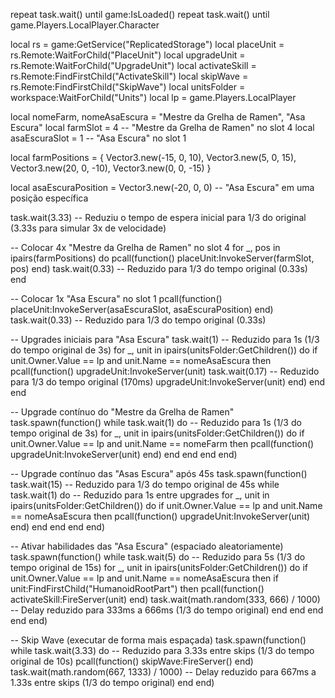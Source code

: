 repeat task.wait() until game:IsLoaded()
repeat task.wait() until game.Players.LocalPlayer.Character

local rs = game:GetService("ReplicatedStorage")
local placeUnit = rs.Remote:WaitForChild("PlaceUnit")
local upgradeUnit = rs.Remote:WaitForChild("UpgradeUnit")
local activateSkill = rs.Remote:FindFirstChild("ActivateSkill")
local skipWave = rs.Remote:FindFirstChild("SkipWave")
local unitsFolder = workspace:WaitForChild("Units")
local lp = game.Players.LocalPlayer

local nomeFarm, nomeAsaEscura = "Mestre da Grelha de Ramen", "Asa Escura"
local farmSlot = 4  -- "Mestre da Grelha de Ramen" no slot 4
local asaEscuraSlot = 1  -- "Asa Escura" no slot 1

local farmPositions = {
    Vector3.new(-15, 0, 10), 
    Vector3.new(5, 0, 15),    
    Vector3.new(20, 0, -10), 
    Vector3.new(0, 0, -15)
}

local asaEscuraPosition = Vector3.new(-20, 0, 0)  -- "Asa Escura" em uma posição específica

task.wait(3.33)  -- Reduziu o tempo de espera inicial para 1/3 do original (3.33s para simular 3x de velocidade)

-- Colocar 4x "Mestre da Grelha de Ramen" no slot 4
for _, pos in ipairs(farmPositions) do
    pcall(function() placeUnit:InvokeServer(farmSlot, pos) end)
    task.wait(0.33)  -- Reduzido para 1/3 do tempo original (0.33s)
end

-- Colocar 1x "Asa Escura" no slot 1
pcall(function() placeUnit:InvokeServer(asaEscuraSlot, asaEscuraPosition) end)
task.wait(0.33)  -- Reduzido para 1/3 do tempo original (0.33s)

-- Upgrades iniciais para "Asa Escura"
task.wait(1)  -- Reduzido para 1s (1/3 do tempo original de 3s)
for _, unit in ipairs(unitsFolder:GetChildren()) do
    if unit.Owner.Value == lp and unit.Name == nomeAsaEscura then
        pcall(function() 
            upgradeUnit:InvokeServer(unit)
            task.wait(0.17)  -- Reduzido para 1/3 do tempo original (170ms)
            upgradeUnit:InvokeServer(unit)
        end)
    end
end

-- Upgrade contínuo do "Mestre da Grelha de Ramen"
task.spawn(function()
    while task.wait(1) do  -- Reduzido para 1s (1/3 do tempo original de 3s)
        for _, unit in ipairs(unitsFolder:GetChildren()) do
            if unit.Owner.Value == lp and unit.Name == nomeFarm then
                pcall(function() 
                    upgradeUnit:InvokeServer(unit)
                end)
            end
        end
    end
end)

-- Upgrade contínuo das "Asas Escura" após 45s
task.spawn(function()
    task.wait(15)  -- Reduzido para 1/3 do tempo original de 45s
    while task.wait(1) do  -- Reduzido para 1s entre upgrades
        for _, unit in ipairs(unitsFolder:GetChildren()) do
            if unit.Owner.Value == lp and unit.Name == nomeAsaEscura then
                pcall(function() 
                    upgradeUnit:InvokeServer(unit)
                end)
            end
        end
    end
end)

-- Ativar habilidades das "Asa Escura" (espaciado aleatoriamente)
task.spawn(function()
    while task.wait(5) do  -- Reduzido para 5s (1/3 do tempo original de 15s)
        for _, unit in ipairs(unitsFolder:GetChildren()) do
            if unit.Owner.Value == lp and unit.Name == nomeAsaEscura then
                if unit:FindFirstChild("HumanoidRootPart") then
                    pcall(function() 
                        activateSkill:FireServer(unit)
                    end)
                    task.wait(math.random(333, 666) / 1000)  -- Delay reduzido para 333ms a 666ms (1/3 do tempo original)
                end
            end
        end
    end
end)

-- Skip Wave (executar de forma mais espaçada)
task.spawn(function()
    while task.wait(3.33) do  -- Reduzido para 3.33s entre skips (1/3 do tempo original de 10s)
        pcall(function()
            skipWave:FireServer()
        end)
        task.wait(math.random(667, 1333) / 1000)  -- Delay reduzido para 667ms a 1.33s entre skips (1/3 do tempo original)
    end
end)
